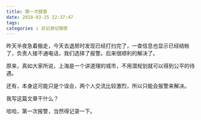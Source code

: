 ```yaml
---
title: 第一次报警
date: 2018-03-25 22:37:47
tags:
categories : 日记游记随思
---
```


昨天半夜急着搬走，今天去退房时发现已经打扫完了，一查信息也显示已经结帐了，负责人接不通电话，我们选择了报警。后来很顺利的解决了。

原来，真如大家所说，上海是一个讲道理的城市，不用潜规划就可以得到公平的待遇。

还有，本身这可能只是个误会，两个人交流比较激烈，所以只能会报警来解决。

我写这篇文章干什么？

哈哈，第一次报警，当然得记录一下。